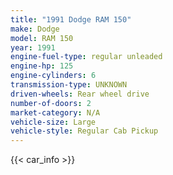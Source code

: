 ```yaml
---
title: "1991 Dodge RAM 150"
make: Dodge
model: RAM 150
year: 1991
engine-fuel-type: regular unleaded
engine-hp: 125
engine-cylinders: 6
transmission-type: UNKNOWN
driven-wheels: Rear wheel drive
number-of-doors: 2
market-category: N/A
vehicle-size: Large
vehicle-style: Regular Cab Pickup
---
```


{{< car_info >}}
